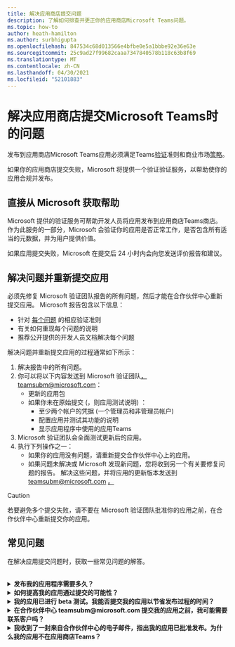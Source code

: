 ```yaml
---
title: 解决应用商店提交问题
description: 了解如何排查并更正你的应用商店Microsoft Teams问题。
ms.topic: how-to
author: heath-hamilton
ms.author: surbhigupta
ms.openlocfilehash: 847534c68d013566e4bfbe0e5a1bbbe92e36e63e
ms.sourcegitcommit: 25c9ad27f99682caaa7347840578b118c63b8f69
ms.translationtype: MT
ms.contentlocale: zh-CN
ms.lasthandoff: 04/30/2021
ms.locfileid: "52101883"
---
```

# <a name="resolve-issues-if-your-microsoft-teams-store-submission-fails"></a>解决应用商店提交Microsoft Teams时的问题

发布到应用商店Microsoft Teams应用必须满足Teams[验证](~/concepts/deploy-and-publish/appsource/prepare/teams-store-validation-guidelines.md)准则和商业市场[策略](https://docs.microsoft.com/legal/marketplace/certification-policies)。

如果你的应用商店提交失败，Microsoft 将提供一个验证验证服务，以帮助使你的应用合规并发布。

## <a name="get-help-directly-from-microsoft"></a>直接从 Microsoft 获取帮助

Microsoft 提供的验证服务可帮助开发人员将应用发布到应用商店Teams商店。 作为此服务的一部分，Microsoft 会验证你的应用是否正常工作，是否包含所有适当的元数据，并为用户提供价值。

如果应用提交失败，Microsoft 在提交后 24 小时内会向您发送评价报告和建议。

## <a name="resolve-issues-and-resubmit-your-app"></a>解决问题并重新提交应用

必须先修复 Microsoft 验证团队报告的所有问题，然后才能在合作伙伴中心重新提交应用。 Microsoft 报告包含以下信息：

* 针对 [每个问题](~/concepts/deploy-and-publish/appsource/prepare/teams-store-validation-guidelines.md) 的相应验证准则
* 有关如何重现每个问题的说明
* 推荐公开提供的开发人员文档解决每个问题

解决问题并重新提交应用的过程通常如下所示：

1. 解决报告中的所有问题。
1. 你可以将以下内容发送到 Microsoft 验证团队<a href="mailto:teamsubm@microsoft.com">，teamsubm@microsoft.com：</a>
   * 更新的应用包
   * 如果你未在原始提交 (，则应用测试说明) ：
      * 至少两个帐户的凭据 (一个管理员和非管理员帐户) 
      * 配置应用并测试其功能的说明
      * 显示应用程序中使用的应用Teams
1. Microsoft 验证团队会全面测试更新后的应用。
1. 执行下列操作之一：
   * 如果你的应用没有问题，请重新提交合作伙伴中心上的应用。
   * 如果问题未解决或 Microsoft 发现新问题，您将收到另一个有关要修复问题的报告。 解决这些问题，并将应用的更新版本发送到 teamsubm@microsoft.com <a href="mailto:teamsubm@microsoft.com">。</a>

> [!CAUTION]
> 若要避免多个提交失败，请不要在 Microsoft 验证团队批准你的应用之前，在合作伙伴中心重新提交你的应用。

## <a name="faq"></a>常见问题

在解决应用提交问题时，获取一些常见问题的解答。

<br>

<details>

<summary><b>发布我的应用程序需要多久？</b></summary>

如果你的应用商店提交没有问题，你的应用将在 1-2 个工作日内发布。 如果应用失败，Microsoft 团队会提供修复问题的建议。 一旦进行这些修复，然后向该团队重新发送更新后的应用，如果应用已准备好发布或仍然需要更多工作，将在 24 小时内收到通知。

<br>

</details>

<details>

<summary><b>如何提高我的应用通过提交的可能性？</b></summary>

执行以下操作可能会导致成功提交：

1. 根据应用设计Teams[开发应用](~/concepts/design/design-teams-app-overview.md)。
1. 确保你的应用遵守应用商店验证[Teams](~/concepts/deploy-and-publish/appsource/prepare/teams-store-validation-guidelines.md) [Microsoft 商业市场认证策略](https://docs.microsoft.com/legal/marketplace/certification-policies)。
1. 使用应用验证Microsoft Teams[测试应用包](https://dev.teams.microsoft.com/appvalidation.html)。
1. [准备你的Teams提交](~/concepts/deploy-and-publish/appsource/prepare/submission-checklist.md)。

<br>

</details>

<details>

<summary><b>我的应用已进行 beta 测试。我能否提交我的应用以节省发布过程的时间？</b></summary>

错误。 Microsoft 仅验证生产就绪型应用。

<br>

</details>

<details>

<summary><b>在合作伙伴中心 teamsubm@microsoft.com 提交我的应用之前，我可能需要联系客户吗？</b></summary>

错误。 在合作伙伴中心首次提交应用之前，Microsoft 不会开始验证你的应用。

<br>

</details>

<details>

<summary><b>我收到了一封来自合作伙伴中心的电子邮件，指出我的应用已批准发布。为什么我的应用不在应用商店Teams？</b></summary>

应用获得批准后，发布通常需要 1-2 个工作日，具体取决于应用的功能。如果你的应用在两个工作日后尚未发布 <a href="mailto:teamsubm@microsoft.com">，请联系</a>teamsubm@microsoft.com。

<br>

</details>
